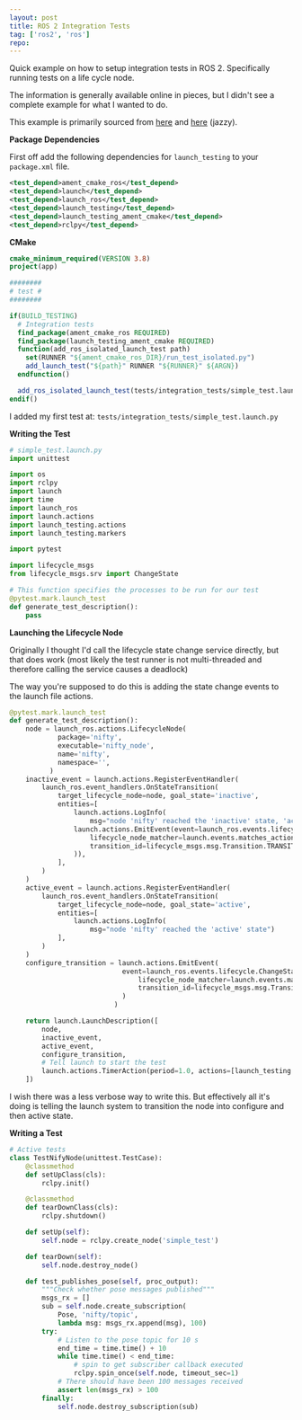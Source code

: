 ```yaml
---
layout: post
title: ROS 2 Integration Tests
tag: ['ros2', 'ros']
repo: 
---
```


Quick example on how to setup integration tests in ROS 2. Specifically running tests on a life cycle node.

The information is generally available online in pieces, but I didn't see a complete example for what I wanted to do.

This example is primarily sourced from [here](https://docs.ros.org/en/jazzy/Tutorials/Intermediate/Testing/Integration.html) and [here](https://github.com/ros2/launch_ros/blob/rolling/launch_ros/examples/lifecycle_pub_sub_launch.py) (jazzy).

**Package Dependencies**

First off add the following dependencies for `launch_testing` to your `package.xml` file.

```xml
<test_depend>ament_cmake_ros</test_depend>
<test_depend>launch</test_depend>
<test_depend>launch_ros</test_depend>
<test_depend>launch_testing</test_depend>
<test_depend>launch_testing_ament_cmake</test_depend>
<test_depend>rclpy</test_depend>
```

**CMake**

```cmake
cmake_minimum_required(VERSION 3.8)
project(app)

########
# test #
########

if(BUILD_TESTING)
  # Integration tests
  find_package(ament_cmake_ros REQUIRED)
  find_package(launch_testing_ament_cmake REQUIRED)
  function(add_ros_isolated_launch_test path)
    set(RUNNER "${ament_cmake_ros_DIR}/run_test_isolated.py")
    add_launch_test("${path}" RUNNER "${RUNNER}" ${ARGN})
  endfunction()

  add_ros_isolated_launch_test(tests/integration_tests/simple_test.launch.py)
endif()
```

I added my first test at: `tests/integration_tests/simple_test.launch.py`

**Writing the Test**

```python
# simple_test.launch.py
import unittest

import os
import rclpy
import launch
import time
import launch_ros
import launch.actions
import launch_testing.actions
import launch_testing.markers

import pytest

import lifecycle_msgs
from lifecycle_msgs.srv import ChangeState

# This function specifies the processes to be run for our test
@pytest.mark.launch_test
def generate_test_description():
    pass

```

**Launching the Lifecycle Node**

Originally I thought I'd call the lifecycle state change service directly, but that does work (most likely the test runner is not multi-threaded and therefore calling the service causes a deadlock)

The way you're supposed to do this is adding the state change events to the launch file actions.

```python
@pytest.mark.launch_test
def generate_test_description():
    node = launch_ros.actions.LifecycleNode(
            package='nifty',
            executable='nifty_node',
            name='nifty',
            namespace='',
          )
    inactive_event = launch.actions.RegisterEventHandler(
        launch_ros.event_handlers.OnStateTransition(
            target_lifecycle_node=node, goal_state='inactive',
            entities=[
                launch.actions.LogInfo(
                    msg="node 'nifty' reached the 'inactive' state, 'activating'."),
                launch.actions.EmitEvent(event=launch_ros.events.lifecycle.ChangeState(
                    lifecycle_node_matcher=launch.events.matches_action(node),
                    transition_id=lifecycle_msgs.msg.Transition.TRANSITION_ACTIVATE,
                )),
            ],
        )
    )
    active_event = launch.actions.RegisterEventHandler(
        launch_ros.event_handlers.OnStateTransition(
            target_lifecycle_node=node, goal_state='active',
            entities=[
                launch.actions.LogInfo(
                    msg="node 'nifty' reached the 'active' state")
            ],
        )
    )
    configure_transition = launch.actions.EmitEvent(
                            event=launch_ros.events.lifecycle.ChangeState(
                                lifecycle_node_matcher=launch.events.matches_action(node),
                                transition_id=lifecycle_msgs.msg.Transition.TRANSITION_CONFIGURE,
                            )
                          )

    return launch.LaunchDescription([
        node,
        inactive_event,
        active_event,
        configure_transition,
        # Tell launch to start the test
        launch.actions.TimerAction(period=1.0, actions=[launch_testing.actions.ReadyToTest()]),
    ])
```

I wish there was a less verbose way to write this. But effectively all it's doing is telling the launch system to transition the node into configure and then active state.

**Writing a Test**

```python
# Active tests
class TestNifyNode(unittest.TestCase):
    @classmethod
    def setUpClass(cls):
        rclpy.init()

    @classmethod
    def tearDownClass(cls):
        rclpy.shutdown()

    def setUp(self):
        self.node = rclpy.create_node('simple_test')

    def tearDown(self):
        self.node.destroy_node()

    def test_publishes_pose(self, proc_output):
        """Check whether pose messages published"""
        msgs_rx = []
        sub = self.node.create_subscription(
            Pose, 'nifty/topic',
            lambda msg: msgs_rx.append(msg), 100)
        try:
            # Listen to the pose topic for 10 s
            end_time = time.time() + 10
            while time.time() < end_time:
                # spin to get subscriber callback executed
                rclpy.spin_once(self.node, timeout_sec=1)
            # There should have been 100 messages received
            assert len(msgs_rx) > 100
        finally:
            self.node.destroy_subscription(sub)
```

